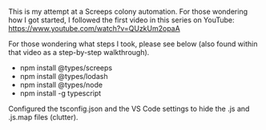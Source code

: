 This is my attempt at a Screeps colony automation. For those wondering how I got started, I followed the first video in this series on YouTube: https://www.youtube.com/watch?v=QUzkUm2opaA

For those wondering what steps I took, please see below (also found within that video as a step-by-step walkthrough).

* npm install @types/screeps
* npm install @types/lodash
* npm install @types/node
* npm install -g typescript

Configured the tsconfig.json and the VS Code settings to hide the .js and .js.map files (clutter).
